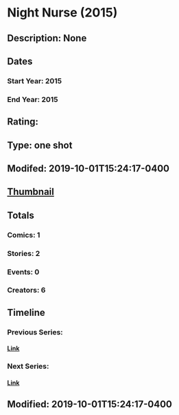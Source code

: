 # Night Nurse (2015)
## Description: None
## Dates
### Start Year: 2015
### End Year: 2015
## Rating: 
## Type: one shot
## Modifed: 2019-10-01T15:24:17-0400
## [Thumbnail](http://i.annihil.us/u/prod/marvel/i/mg/6/b0/553fc75bd2691.jpg)
## Totals
### Comics: 1
### Stories: 2
### Events: 0
### Creators: 6
## Timeline
### Previous Series: 
#### [Link]()
### Next Series: 
#### [Link]()
## Modified: 2019-10-01T15:24:17-0400